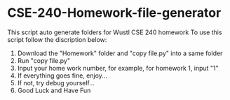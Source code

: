 # CSE-240-Homework-file-generator
This script auto generate folders for Wustl CSE 240 homework
To use this script follow the discription below:
1. Download the "Homework" folder and "copy file.py" into a same folder 
2. Run "copy file.py"
3. Input your home work number, for example, for homework 1, input "1"
4. If everything goes fine, enjoy...
5. If not, try debug yourself...
6. Good Luck and Have Fun
